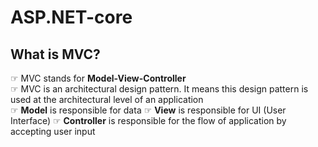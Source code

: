 # ASP.NET-core

## What is MVC?
☞ MVC stands for **Model-View-Controller**   
☞ MVC is an architectural design pattern. It means this design pattern is used at the architectural level of an application  
☞ **Model** is responsible for data
☞ **View** is responsible for UI (User Interface)
☞ **Controller** is responsible for the flow of application by accepting user input  

